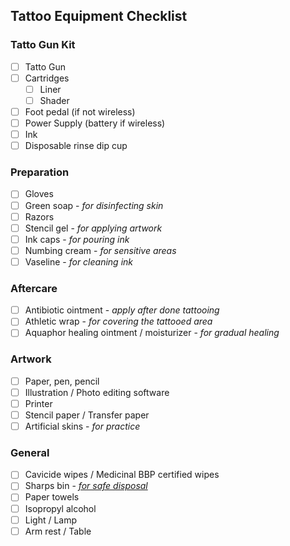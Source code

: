 ## Tattoo Equipment Checklist
  
### Tatto Gun Kit  
- [ ] Tatto Gun  
- [ ] Cartridges  
    - [ ] Liner  
    - [ ] Shader  
- [ ] Foot pedal (if not wireless)  
- [ ] Power Supply (battery if wireless)  
- [ ] Ink  
- [ ] Disposable rinse dip cup  

### Preparation
- [ ] Gloves
- [ ] Green soap - _for disinfecting skin_
- [ ] Razors
- [ ] Stencil gel - _for applying artwork_
- [ ] Ink caps - _for pouring ink_
- [ ] Numbing cream - _for sensitive areas_
- [ ] Vaseline - _for cleaning ink_

### Aftercare
- [ ] Antibiotic ointment - _apply after done tattooing_
- [ ] Athletic wrap - _for covering the tattooed area_
- [ ] Aquaphor healing ointment / moisturizer - _for gradual healing_

### Artwork
- [ ] Paper, pen, pencil
- [ ] Illustration / Photo editing software
- [ ] Printer
- [ ] Stencil paper / Transfer paper
- [ ] Artificial skins - _for practice_

### General
- [ ] Cavicide wipes / Medicinal BBP certified wipes
- [ ] Sharps bin - [_for safe disposal_](https://www.nyc.gov/assets/dsny/site/services/harmful-products/pharmaceutical-drop-off)
- [ ] Paper towels
- [ ] Isopropyl alcohol
- [ ] Light / Lamp
- [ ] Arm rest / Table

